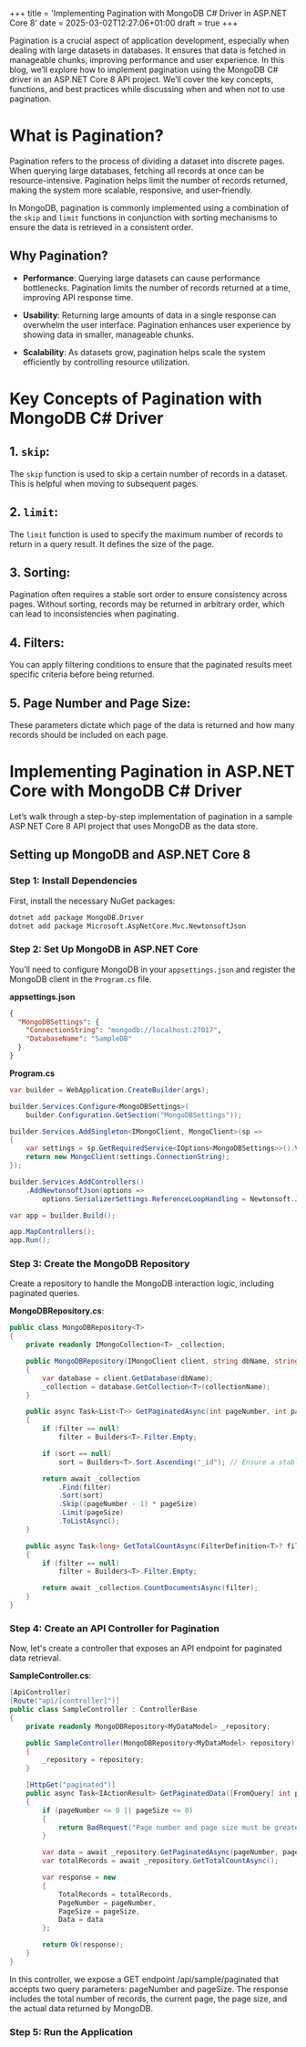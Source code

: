 +++
title = 'Implementing Pagination with MongoDB C# Driver in ASP.NET Core 8'
date = 2025-03-02T12:27:06+01:00
draft = true
+++

Pagination is a crucial aspect of application development, especially when dealing with large datasets in databases. It ensures that data is fetched in manageable chunks, improving performance and user experience. In this blog, we’ll explore how to implement pagination using the MongoDB C# driver in an ASP.NET Core 8 API project. We’ll cover the key concepts, functions, and best practices while discussing when and when not to use pagination.

# What is Pagination?

Pagination refers to the process of dividing a dataset into discrete pages. When querying large databases, fetching all records at once can be resource-intensive. Pagination helps limit the number of records returned, making the system more scalable, responsive, and user-friendly.

In MongoDB, pagination is commonly implemented using a combination of the `skip` and `limit` functions in conjunction with sorting mechanisms to ensure the data is retrieved in a consistent order.

## Why Pagination?

- **Performance**: Querying large datasets can cause performance bottlenecks. Pagination limits the number of records returned at a time, improving API response time.

- **Usability**: Returning large amounts of data in a single response can overwhelm the user interface. Pagination enhances user experience by showing data in smaller, manageable chunks.

- **Scalability**: As datasets grow, pagination helps scale the system efficiently by controlling resource utilization.

# Key Concepts of Pagination with MongoDB C\# Driver

## 1. `skip`:

The `skip` function is used to skip a certain number of records in a dataset. This is helpful when moving to subsequent pages.

## 2. `limit`:

The `limit` function is used to specify the maximum number of records to return in a query result. It defines the size of the page.

## 3. Sorting:

Pagination often requires a stable sort order to ensure consistency across pages. Without sorting, records may be returned in arbitrary order, which can lead to inconsistencies when paginating.

## 4. Filters:

You can apply filtering conditions to ensure that the paginated results meet specific criteria before being returned.

## 5. Page Number and Page Size:

These parameters dictate which page of the data is returned and how many records should be included on each page.

# Implementing Pagination in ASP.NET Core with MongoDB C\# Driver

Let’s walk through a step-by-step implementation of pagination in a sample ASP.NET Core 8 API project that uses MongoDB as the data store.

## Setting up MongoDB and ASP.NET Core 8

### Step 1: Install Dependencies

First, install the necessary NuGet packages:

```bash
dotnet add package MongoDB.Driver
dotnet add package Microsoft.AspNetCore.Mvc.NewtonsoftJson
```

### Step 2: Set Up MongoDB in ASP.NET Core

You’ll need to configure MongoDB in your `appsettings.json` and register the MongoDB client in the `Program.cs` file.

**appsettings.json**

```json
{
  "MongoDBSettings": {
    "ConnectionString": "mongodb://localhost:27017",
    "DatabaseName": "SampleDB"
  }
}
```

**Program.cs**

```csharp
var builder = WebApplication.CreateBuilder(args);

builder.Services.Configure<MongoDBSettings>(
    builder.Configuration.GetSection("MongoDBSettings"));

builder.Services.AddSingleton<IMongoClient, MongoClient>(sp =>
{
    var settings = sp.GetRequiredService<IOptions<MongoDBSettings>>().Value;
    return new MongoClient(settings.ConnectionString);
});

builder.Services.AddControllers()
    .AddNewtonsoftJson(options =>
        options.SerializerSettings.ReferenceLoopHandling = Newtonsoft.Json.ReferenceLoopHandling.Ignore);

var app = builder.Build();

app.MapControllers();
app.Run();
```

### Step 3: Create the MongoDB Repository

Create a repository to handle the MongoDB interaction logic, including paginated queries.

**MongoDBRepository.cs**:

```csharp
public class MongoDBRepository<T>
{
    private readonly IMongoCollection<T> _collection;

    public MongoDBRepository(IMongoClient client, string dbName, string collectionName)
    {
        var database = client.GetDatabase(dbName);
        _collection = database.GetCollection<T>(collectionName);
    }

    public async Task<List<T>> GetPaginatedAsync(int pageNumber, int pageSize, FilterDefinition<T>? filter = null, SortDefinition<T>? sort = null)
    {
        if (filter == null)
            filter = Builders<T>.Filter.Empty;

        if (sort == null)
            sort = Builders<T>.Sort.Ascending("_id"); // Ensure a stable sort order

        return await _collection
            .Find(filter)
            .Sort(sort)
            .Skip((pageNumber - 1) * pageSize)
            .Limit(pageSize)
            .ToListAsync();
    }

    public async Task<long> GetTotalCountAsync(FilterDefinition<T>? filter = null)
    {
        if (filter == null)
            filter = Builders<T>.Filter.Empty;

        return await _collection.CountDocumentsAsync(filter);
    }
}
```

### Step 4: Create an API Controller for Pagination

Now, let's create a controller that exposes an API endpoint for paginated data retrieval.

**SampleController.cs**:

```csharp
[ApiController]
[Route("api/[controller]")]
public class SampleController : ControllerBase
{
    private readonly MongoDBRepository<MyDataModel> _repository;

    public SampleController(MongoDBRepository<MyDataModel> repository)
    {
        _repository = repository;
    }

    [HttpGet("paginated")]
    public async Task<IActionResult> GetPaginatedData([FromQuery] int pageNumber = 1, [FromQuery] int pageSize = 10)
    {
        if (pageNumber <= 0 || pageSize <= 0)
        {
            return BadRequest("Page number and page size must be greater than 0.");
        }

        var data = await _repository.GetPaginatedAsync(pageNumber, pageSize);
        var totalRecords = await _repository.GetTotalCountAsync();

        var response = new
        {
            TotalRecords = totalRecords,
            PageNumber = pageNumber,
            PageSize = pageSize,
            Data = data
        };

        return Ok(response);
    }
}
```

In this controller, we expose a GET endpoint /api/sample/paginated that accepts two query parameters: pageNumber and pageSize. The response includes the total number of records, the current page, the page size, and the actual data returned by MongoDB.

### Step 5: Run the Application
